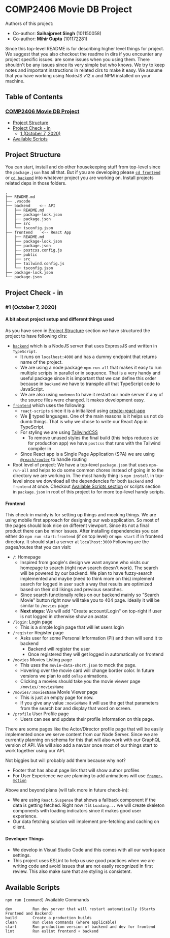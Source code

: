 # COMP2406 Movie DB Project

Authors of this project:
- Co-author: **Saihajpreet Singh** (101150058)
- Co-author: **Mihir Gupta** (101172281)

Since this top-level README is for describing higher level things for project. We suggest that you also checkout the readme in dirs if you encounter any project specific issues. are some issues when you using them. There shouldn't be any issues since its very simple but who knows. We try to keep notes and important instructions in related dirs to make it easy. We assume that you have working using NodeJS v12.x and NPM installed on your machine.

## Table of Contents

### [COMP2406 Movie DB Project](#comp2406-movie-db-project)
   - [Project Structure](#project-structure)
   - [Project Check - in](#project-check---in)
     - [1 (October 7, 2020)](#1-october-7-2020)
   - [Available Scripts](#available-scripts)

## Project Structure
You can start, install and do other housekeeping stuff from top-level since the `package.json` has all that. But if you are developing please [`cd frontend`](/frontend/README.md) or [`cd backend`](/backend/README.md) into whatever project you are working on. Install projects related deps in those folders.
```
.
├── README.md
├── .vscode
├── backend    <-- API
│   ├── README.md
│   ├── package-lock.json
│   ├── package.json
│   ├── src
│   └── tsconfig.json
├── frontend    <-- React App
│   ├── README.md
│   ├── package-lock.json
│   ├── package.json
│   ├── postcss.config.js
│   ├── public
│   ├── src
│   ├── tailwind.config.js
│   └── tsconfig.json
├── package-lock.json
└── package.json
```

## Project Check - in

### #1 (October 7, 2020)

#### A bit about project setup and different things used
As you have seen in [ Project Structure](#project-structure) section we have structured the project to have following dirs:

- [`backend`](/backend/README.md) which is a NodeJS server that uses ExpressJS and written in `TypeScript`. 
  - It runs on `localhost:4000` and has a dummy endpoint that returns name of the project. 
  - We are using a node package `npm-run-all` that makes it easy to run multiple scripts in parallel or in sequence. That is a very handy and useful package since it is important that we can define this order because in `backend` we have to transpile all that TypeScript code to JavaScript.
  - We are also using `nodemon` to have it restart our node server if any of the source files were changed. It makes development easy.
- [`frontend`](/frontend/README.md) which uses the following:
  - `react-scripts` since it is a initialized using [create-react-app](https://create-react-app.dev)
  - We 💙 typed languages. One of the main reasons is it helps us not do dumb things. That is why we chose to write our React App in TypeScript.
  - For styling we are using [TailwindCSS](https://tailwindcss.com)
    - To remove unused styles the final build (this helps reduce size for production app) we have `postcss` that runs with the Tailwind compiler in 
  - Since React app is a Single Page Application (SPA) we are using [`@reach/router`](https://reach.tech/router/) to handle routing
- Root level of project: We have a top-level `package.json` that uses `npm-run-all` and helps to do some common chores instead of going in to the directory we are working in. The most handy thing is `npm install` in top-level since we download all the dependencies for both `backend` and `frontend` at once. Checkout [Available Scripts section](#available-scripts) or scripts section in `package.json` in root of this project to for more top-level handy scripts.

#### Frontend
This check-in mainly is for setting up things and mocking things. We are using mobile first approach for designing our web application. So most of the pages should look nice on different viewport. Since its not a final product there can be minor issues.  After installing dependencies you can either do `npm run start:frontend` (if on top level) or `npm start` if in frontend directory. It should start a server at `localhost:3000` Following are the pages/routes that you can visit:
- `/`: Homepage
  - Inspired from google's design we want anyone who visits our homepage to search (right now search doesn't work). The search will be powered by our backend. We plan to have fuzzy-search implemented and maybe (need to think more on this) implement search for logged in user such a way that results are optimized based on their old likings and previous searches. 
  - Since search functionally relies on our backend mainly so "Search Movie" button right now will take you to 404 page. Ideally it will be similar to `/movies` page
  - **Next steps**: We will add "Create account/Login" on top-right if user is not logged in otherwise show an avatar. 
- `/login`: Login page
  - This is a simple login page that will let users login
- `/register` Register page
  - Asks user for some Personal Information (PI) and then will send it to backend
    - Backend will register the user
    - Once registered they will get logged in automatically on frontend
- `/movies` Movies Listing page
  - This uses the `movie-data-short.json` to mock the page.
  - Hovering over the movie card will change border color. In future versions we plan to add `onTap` animations. 
  - Clicking a movies should take you the movie viewer page `/movies/:moviesName`
- `/movies/:moviesName` Movie Viewer page
  - This is just an empty page for now.
  - If you give any value `:movieName` it will use the get that parameters from the search bar and display that word on screen.
- `/profile` User Profile page
  - Users can see and update their profile information on this page.

There are some pages like the Actor/Director profile page that will be easily implemented once we serve content from our Node Server. Since we are currently planning on schema for this that will also work with our GraphQL version of API.
We will also add a navbar once most of our things start to work together using our API.

Not biggies but will probably add them because why not?
* Footer that has about page link that will show author profiles
* For User Experience we are planning to add animations will use [`framer-motion`](https://www.framer.com/motion/)

Above and beyond plans (will talk more in future check-in):
* We are using `React.Suspense` that shows a fallback component if the data is getting fetched. Right now it is `Loading...` we will create skeleton components with loading indicators since it makes good user experience. 
* Our data fetching solution will implement pre-fetching and caching on client.

#### Developer Things
- We develop in Visual Studio Code and this comes with all our workspace settings.
- This project uses ESLint to help us use good practices when we are writing code and avoid issues that are not easily recognized in first review. This also make sure that are styling is consistent.

## Available Scripts
`npm run [command]`
Available Commands
```
dev         Run dev server that will restart automatically (Starts Frontend and Backend)
build       Create a production builds
clean       Run clean commands (where applicable)
start       Run production version of backend and dev for frontend
lint        Run eslint frontend + backend
```
